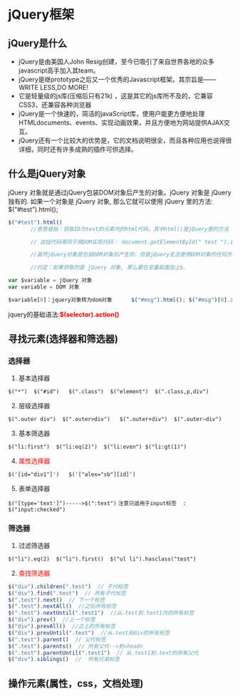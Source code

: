 # jQuery框架

## jQuery是什么

- jQuery是由美国人John Resig创建，至今已吸引了来自世界各地的众多 javascript高手加入其team。
- jQuery是继prototype之后又一个优秀的Javascript框架。其宗旨是——WRITE LESS,DO MORE!
- 它是轻量级的js库(压缩后只有21k) ，这是其它的js库所不及的，它兼容CSS3，还兼容各种浏览器
- jQuery是一个快速的，简洁的javaScript库，使用户能更方便地处理HTMLdocuments、events、实现动画效果，并且方便地为网站提供AJAX交互。
- jQuery还有一个比较大的优势是，它的文档说明很全，而且各种应用也说得很详细，同时还有许多成熟的插件可供选择。

## 什么是jQuery对象

jQuery 对象就是通过jQuery包装DOM对象后产生的对象。jQuery 对象是 jQuery 独有的. 如果一个对象是 jQuery 对象, 那么它就可以使用 jQuery 里的方法: $(“#test”).html();

```js
$("#test").html()    
       //意思是指：获取ID为test的元素内的html代码。其中html()是jQuery里的方法 

       // 这段代码等同于用DOM实现代码： document.getElementById(" test ").innerHTML; 

       //虽然jQuery对象是包装DOM对象后产生的，但是jQuery无法使用DOM对象的任何方法，同理DOM对象也不能使用jQuery里的方法.乱使用会报错

       //约定：如果获取的是 jQuery 对象, 那么要在变量前面加上$. 

var $variable = jQuery 对象
var variable = DOM 对象

$variable[0]：jquery对象转为dom对象      $("#msg").html(); $("#msg")[0].innerHTML
```

jquery的基础语法:**<font color = ff0000>$(selector).action()</font>**

## 寻找元素(选择器和筛选器) 

### 选择器

1. 基本选择器

`$("*")  $("#id")   $(".class")  $("element")  $(".class,p,div")`

2. 层级选择器 

`$(".outer div")  $(".outer>div")   $(".outer+div")  $(".outer~div")`

3. 基本筛选器

`$("li:first")  $("li:eq(2)")  $("li:even") $("li:gt(1)")`

4. <font color = ff0000>属性选择器</font>

`$('[id="div1"]')   $('["alex="sb"][id]')`

5. 表单选择器

`$("[type='text']")----->$(":text")`
`注意只适用于input标签  : $("input:checked")`

### 筛选器

1. 过滤筛选器

`$("li").eq(2)  $("li").first()  $("ul li").hasclass("test")`

2. <font color = ff0000>查找筛选器</font>

```js
$("div").children(".test")  // 子代标签
$("div").find(".test")  // 所有子代标签
$(".test").next()  // 下一个标签
$(".test").nextAll()  //之后所有标签
$(".test").nextUntil(".test1")  //从.test到.test1内的所有标签
$("div").prev()  //上一个标签
$("div").prevAll()  //之上的所有标签
$("div").prevUntil(".test")  //从.test到div的所有标签
$(".test").parent()  // 父代标签
$(".test").parents()  // 所有父代-->到<head>
$(".test").parentUntil(".test1")  // 从.test1到.test的所有父代
$("div").siblings()  //  所有兄弟标签
```

## 操作元素(属性，css，文档处理)

